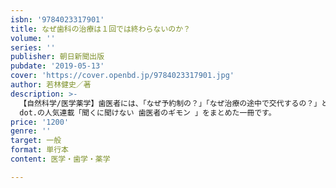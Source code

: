 ```yaml
---
isbn: '9784023317901'
title: なぜ歯科の治療は１回では終わらないのか？
volume: ''
series: ''
publisher: 朝日新聞出版
pubdate: '2019-05-13'
cover: 'https://cover.openbd.jp/9784023317901.jpg'
author: 若林健史／著
description: >-
  【自然科学/医学薬学】歯医者には、「なぜ予約制の？」「なぜ治療の途中で交代するの？」といった疑問がいっぱい。そんな歯科の数々の疑問に、若林健史歯科医師が答えるAERA
  dot.の人気連載「聞くに聞けない 歯医者のギモン 」をまとめた一冊です。
price: '1200'
genre: ''
target: 一般
format: 単行本
content: 医学・歯学・薬学

---
```

